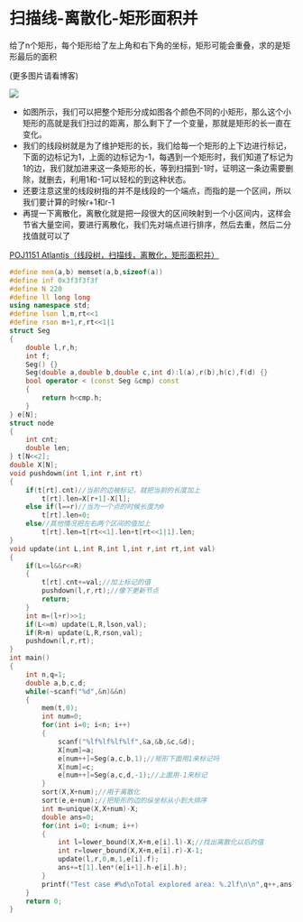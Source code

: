# 扫描线-离散化-矩形面积并

给了n个矩形，每个矩形给了左上角和右下角的坐标，矩形可能会重叠，求的是矩形最后的面积

(更多图片请看博客)

![](http://img.blog.csdn.net/20130726113250031?watermark/2/text/aHR0cDovL2Jsb2cuY3Nkbi5uZXQva2szMDM=/font/5a6L5L2T/fontsize/400/fill/I0JBQkFCMA==/dissolve/70/gravity/SouthEast)


-   如图所示，我们可以把整个矩形分成如图各个颜色不同的小矩形，那么这个小矩形的高就是我们扫过的距离，那么剩下了一个变量，那就是矩形的长一直在变化。
-   我们的线段树就是为了维护矩形的长，我们给每一个矩形的上下边进行标记，下面的边标记为1，上面的边标记为-1，每遇到一个矩形时，我们知道了标记为1的边，我们就加进来这一条矩形的长，等到扫描到-1时，证明这一条边需要删除，就删去，利用1和-1可以轻松的到这种状态。
-   还要注意这里的线段树指的并不是线段的一个端点，而指的是一个区间，所以我们要计算的时候r+1和r-1
-   再提一下离散化，离散化就是把一段很大的区间映射到一个小区间内，这样会节省大量空间，要进行离散化，我们先对端点进行排序，然后去重，然后二分找值就可以了

[POJ1151 Atlantis（线段树，扫描线，离散化，矩形面积并）](http://blog.csdn.net/riba2534/article/details/76851233)

```cpp
#define mem(a,b) memset(a,b,sizeof(a))
#define inf 0x3f3f3f3f
#define N 220
#define ll long long
using namespace std;
#define lson l,m,rt<<1
#define rson m+1,r,rt<<1|1
struct Seg
{
    double l,r,h;
    int f;
    Seg() {}
    Seg(double a,double b,double c,int d):l(a),r(b),h(c),f(d) {}
    bool operator < (const Seg &cmp) const
    {
        return h<cmp.h;
    }
} e[N];
struct node
{
    int cnt;
    double len;
} t[N<<2];
double X[N];
void pushdown(int l,int r,int rt)
{
    if(t[rt].cnt)//当前的边被标记，就把当前的长度加上
        t[rt].len=X[r+1]-X[l];
    else if(l==r)//当为一个点的时候长度为0
        t[rt].len=0;
    else//其他情况把左右两个区间的值加上
        t[rt].len=t[rt<<1].len+t[rt<<1|1].len;
}
void update(int L,int R,int l,int r,int rt,int val)
{
    if(L<=l&&r<=R)
    {
        t[rt].cnt+=val;//加上标记的值
        pushdown(l,r,rt);//像下更新节点
        return;
    }
    int m=(l+r)>>1;
    if(L<=m) update(L,R,lson,val);
    if(R>m) update(L,R,rson,val);
    pushdown(l,r,rt);
}
int main()
{
    int n,q=1;
    double a,b,c,d;
    while(~scanf("%d",&n)&&n)
    {
        mem(t,0);
        int num=0;
        for(int i=0; i<n; i++)
        {
            scanf("%lf%lf%lf%lf",&a,&b,&c,&d);
            X[num]=a;
            e[num++]=Seg(a,c,b,1);//矩形下面用1来标记吗
            X[num]=c;
            e[num++]=Seg(a,c,d,-1);//上面用-1来标记
        }
        sort(X,X+num);//用于离散化
        sort(e,e+num);//把矩形的边的纵坐标从小到大排序
        int m=unique(X,X+num)-X;
        double ans=0;
        for(int i=0; i<num; i++)
        {
            int l=lower_bound(X,X+m,e[i].l)-X;//找出离散化以后的值
            int r=lower_bound(X,X+m,e[i].r)-X-1;
            update(l,r,0,m,1,e[i].f);
            ans+=t[1].len*(e[i+1].h-e[i].h);
        }
        printf("Test case #%d\nTotal explored area: %.2lf\n\n",q++,ans);
    }
    return 0;
}
```

